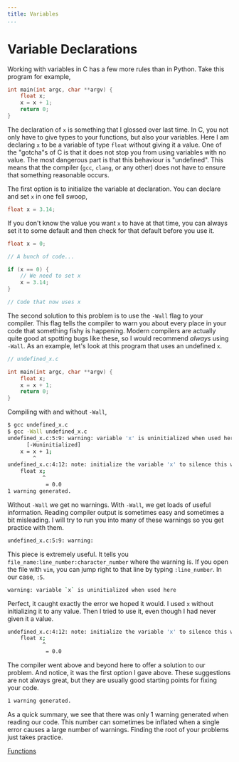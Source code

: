 ```yaml
---
title: Variables
...
```


# Variable Declarations

Working with variables in C has a few more rules than in Python. Take this
program for example,

```c
int main(int argc, char **argv) {
    float x;
    x = x + 1;
    return 0;
}
```

The declaration of `x` is something that I glossed over last time. In C, you
not only have to give types to your functions, but also your variables. Here
I am declaring `x` to be a variable of type `float` without giving it a value.
One of the "gotcha"s of C is that it does not stop you from using variables
with no value. The most dangerous part is that this behaviour is "undefined".
This means that the compiler (`gcc`, `clang`, or any other) does not have to
ensure that something reasonable occurs.

The first option is to initialize the variable at declaration. You can declare
and set `x` in one fell swoop,

```c
float x = 3.14;
```

If you don't know the value you want `x` to have at that time, you can always
set it to some default and then check for that default before you use it.

```c
float x = 0;

// A bunch of code...

if (x == 0) {
    // We need to set x
    x = 3.14;
}

// Code that now uses x
```

The second solution to this problem is to use the `-Wall` flag to your compiler.
This flag tells the compiler to warn you about every place in your code that
something fishy is happening. Modern compilers are actually quite good at
spotting bugs like these, so I would recommend *always* using `-Wall`. As
an example, let's look at this program that uses an undefined `x`.

```c
// undefined_x.c

int main(int argc, char **argv) {
    float x;
    x = x + 1;
    return 0;
}
```

Compiling with and without `-Wall`,

```bash
$ gcc undefined_x.c
$ gcc -Wall undefined_x.c
undefined_x.c:5:9: warning: variable 'x' is uninitialized when used here
      [-Wuninitialized]
    x = x + 1;
        ^
undefined_x.c:4:12: note: initialize the variable 'x' to silence this warning
    float x;
           ^
            = 0.0
1 warning generated.
```

Without `-Wall` we get no warnings. With `-Wall`, we get loads of useful
information. Reading compiler output is sometimes easy and sometimes a bit
misleading. I will try to run you into many of these warnings so you get
practice with them.

```bash
undefined_x.c:5:9: warning:
```

This piece is extremely useful. It tells you
`file_name:line_number:character_number` where the warning is. If you open the
file with `vim`, you can jump right to that line by typing `:line_number`. In
our case, `:5`.

```bash
warning: variable `x` is uninitialized when used here
```

Perfect, it caught exactly the error we hoped it would. I used `x` without
initializing it to any value. Then I tried to use it, even though I had never
given it a value.

```bash
undefined_x.c:4:12: note: initialize the variable 'x' to silence this warning
    float x;
           ^
            = 0.0
```

The compiler went above and beyond here to offer a solution to our problem. And
notice, it was the first option I gave above. These suggestions are not always
great, but they are usually good starting points for fixing your code.

```bash
1 warning generated.
```

As a quick summary, we see that there was only 1 warning generated when reading
our code. This number can sometimes be inflated when a single error causes a
large number of warnings. Finding the root of your problems just takes
practice.

[Functions](5-functions.html)

